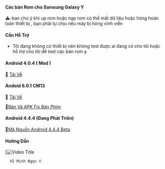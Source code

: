 #### Các bản Rom cho Samsung Galaxy Y 

  ⚠️-bạn chú ý khi up rom hoặc nạp rom có thể mất dữ liệu hoặc hỏng hoàn toàn thiết bị , bạn phải tự chịu nếu máy bị hỏng vĩnh viễn 

#### Cần Hỗ Trợ
  - Tôi đang không có thiết bị nên không test được ai đang có cho tôi hoặc hỗ trợ cho tôi để test các bản rom ạ
    
#### Android 4.0.4 ( Mod )

💽 [Tải Về](https://terabox.com/s/15p9pYCjx4GVK_xp8RRWlbg)

#### Andoid 6.0.1 CM13

💽 [Tải Về](https://drive.google.com/file/d/1t3ssXXfngQcFpdiMRFCTI8pWfoRusPLj/view)

💽[Bản Vá APK Fix Bàn Phím](https://drive.google.com/file/d/1_gN48nPtbp2zHGmnYbF4ogehLJjfD3-x/view)

#### Android 4.4.4 (Đang Phát Triển)

 📖[Mã Nguồn Android 4.4.4 Beta](https://github.com/androidarmv6/android_kernel_samsung_bcm21553-common)

#### Hướng Dẫn 

[![Video Title](test)

      Vũ Minh Ngọc ©

